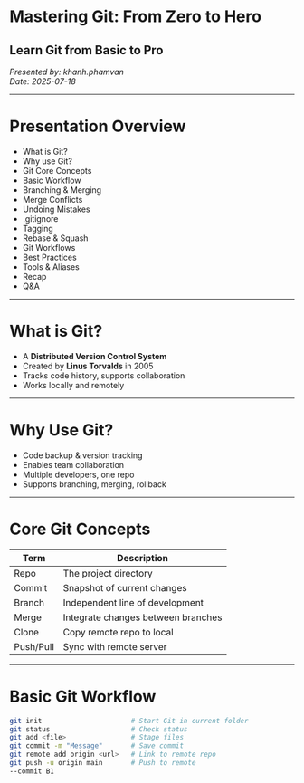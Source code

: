 # Mastering Git: From Zero to Hero
## Learn Git from Basic to Pro  
*Presented by: khanh.phamvan*  
*Date: 2025-07-18*

---

# Presentation Overview

- What is Git?  
- Why use Git?  
- Git Core Concepts  
- Basic Workflow  
- Branching & Merging  
- Merge Conflicts  
- Undoing Mistakes  
- .gitignore  
- Tagging  
- Rebase & Squash  
- Git Workflows  
- Best Practices  
- Tools & Aliases  
- Recap  
- Q&A  

---

# What is Git?

- A **Distributed Version Control System**  
- Created by **Linus Torvalds** in 2005  
- Tracks code history, supports collaboration  
- Works locally and remotely

---

# Why Use Git?

- Code backup & version tracking  
- Enables team collaboration  
- Multiple developers, one repo  
- Supports branching, merging, rollback

---

# Core Git Concepts

| Term       | Description                      |
|------------|----------------------------------|
| Repo       | The project directory             |
| Commit     | Snapshot of current changes       |
| Branch     | Independent line of development   |
| Merge      | Integrate changes between branches|
| Clone      | Copy remote repo to local         |
| Push/Pull  | Sync with remote server           |

---

# Basic Git Workflow

```bash
git init                      # Start Git in current folder
git status                    # Check status
git add <file>                # Stage files
git commit -m "Message"       # Save commit
git remote add origin <url>   # Link to remote repo
git push -u origin main       # Push to remote
--commit B1






